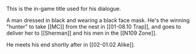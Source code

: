 This is the in-game title used for his dialogue.

A man dressed in black and wearing a black face mask. He's the winning "hunter" to take [[MC]] from the nest in [[01-08.10 Trap]], and goes to deliver her to [[Sherman]] and his men in the [[N109 Zone]].

He meets his end shortly after in [[02-01.02 Alike]].